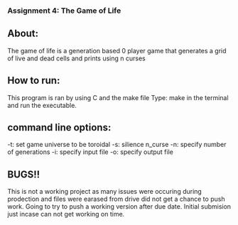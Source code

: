 ### Assignment 4: The Game of Life

## About:

The game of life is a generation based 0 player game that generates a grid of
live and dead cells and prints using n curses

## How to run:

This program is ran by using C and the make file
Type: make
in the terminal and run the executable.

## command line options:

-t: set game universe to be toroidal
-s: silience n_curse
-n: specify number of generations
-i: specify input file
-o: specify output file

## BUGS!!

This is not a working project as many issues were occuring during prodection and
files were earased from drive did not get a chance to push work. Going to try to
push a working version after due date. Initial submision just incase can not get
working on time.
